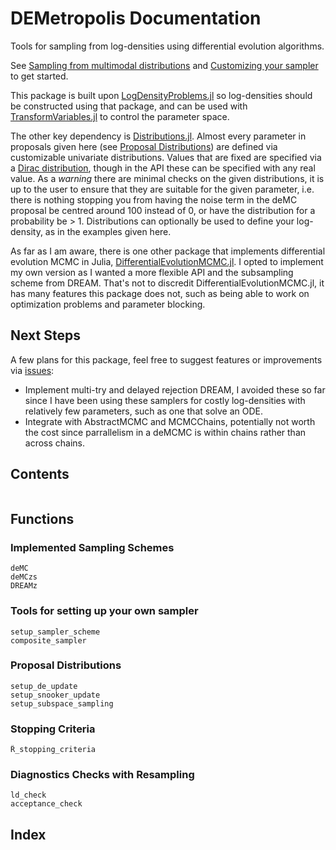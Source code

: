 # DEMetropolis Documentation

Tools for sampling from log-densities using differential evolution algorithms.

See [Sampling from multimodal distributions](@ref) and [Customizing your sampler](@ref) to get started.

This package is built upon [LogDensityProblems.jl](https://www.tamaspapp.eu/LogDensityProblems.jl) so log-densities should be constructed using that package, and can be used with [TransformVariables.jl](https://github.com/tpapp/TransformVariables.jl) to control the parameter space.

The other key dependency is [Distributions.jl](https://juliastats.org/Distributions.jl). Almost every parameter in proposals given here (see [Proposal Distributions](@ref)) are defined via customizable univariate distributions. Values that are fixed are specified via a [Dirac distribution](https://en.wikipedia.org/wiki/Dirac_delta_function), though in the API these can be specified with any real value. As a *warning* there are minimal checks on the given distributions, it is up to the user to ensure that they are suitable for the given parameter, i.e. there is nothing stopping you from having the noise term in the deMC proposal be centred around 100 instead of 0, or have the distribution for a probability be > 1.
Distributions can optionally be used to define your log-density, as in the examples given here. 

As far as I am aware, there is one other package that implements differential evolution MCMC in Julia, [DifferentialEvolutionMCMC.jl](https://github.com/itsdfish/DifferentialEvolutionMCMC.jl/tree/master).
I opted to implement my own version as I wanted a more flexible API and the subsampling scheme from DREAM. That's not to discredit DifferentialEvolutionMCMC.jl, it has many features this package does not, such as being able to work on optimization problems and parameter blocking.

## Next Steps

A few plans for this package, feel free to suggest features or improvements via [issues](https://github.com/GBarnsley/DEMetropolis/issues):
- Implement multi-try and delayed rejection DREAM, I avoided these so far since I have been using these samplers for costly log-densities with relatively few parameters, such as one that solve an ODE.
- Integrate with AbstractMCMC and MCMCChains, potentially not worth the cost since parrallelism in a deMCMC is within chains rather than across chains.

## Contents

```@contents
```

## Functions

### Implemented Sampling Schemes

```@docs
deMC
deMCzs
DREAMz
```

### Tools for setting up your own sampler

```@docs
setup_sampler_scheme
composite_sampler
```

### Proposal Distributions

```@docs
setup_de_update
setup_snooker_update
setup_subspace_sampling
```

### Stopping Criteria

```@docs
R̂_stopping_criteria
```

### Diagnostics Checks with Resampling

```@docs
ld_check
acceptance_check
```

## Index

```@index
```
